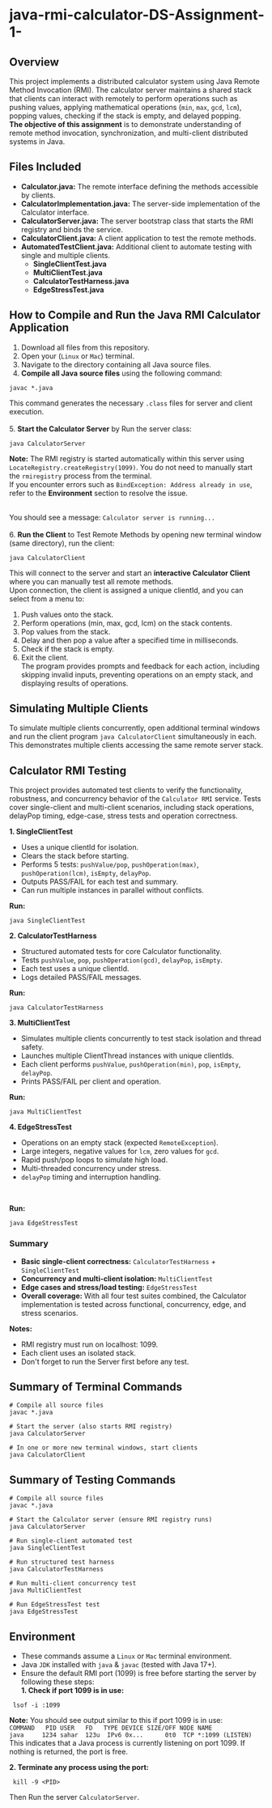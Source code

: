 # java-rmi-calculator-DS-Assignment-1-
## Overview
This project implements a distributed calculator system using Java Remote Method Invocation (RMI).
The calculator server maintains a shared stack that clients can interact with remotely to perform operations such as pushing values, applying mathematical operations (`min`, `max`, `gcd`, `lcm`), popping values, checking if the stack is empty, and delayed popping. <br/>
**The objective of this assignment**  is to demonstrate understanding of remote method invocation, synchronization, and multi-client distributed systems in Java.

## Files Included
+ **Calculator.java:** The remote interface defining the methods accessible by clients.
+ **CalculatorImplementation.java:** The server-side implementation of the Calculator interface.
+ **CalculatorServer.java:** The server bootstrap class that starts the RMI registry and binds the service.
+ **CalculatorClient.java:** A client application to test the remote methods.
+ **AutomatedTestClient.java:** Additional client to automate testing with single and multiple clients.
  - **SingleClientTest.java**
  - **MultiClientTest.java** 
  - **CalculatorTestHarness.java** 
  - **EdgeStressTest.java** 

## How to Compile and Run the Java RMI Calculator Application
1. Download all files from this repository.
2. Open your (`Linux` or `Mac`) terminal.
3. Navigate to the directory containing all Java source files.
4. **Compile all Java source files** using the following command:
```
javac *.java
```

This command generates the necessary `.class` files for server and client execution.<br/><br/>
5. **Start the Calculator Server** by Run the server class:
```
java CalculatorServer
```
**Note:** The RMI registry is started automatically within this server using `LocateRegistry.createRegistry(1099)`.
You do not need to manually start the `rmiregistry` process from the terminal. <br/>
If you encounter errors such as `BindException: Address already in use`, refer to the **Environment** section to resolve the issue. <br/><br/>

You should see a message:
`
Calculator server is running...
`
<br/><br/> 6. **Run the Client** to Test Remote Methods by opening new terminal window (same directory), run the client:
```
java CalculatorClient
```
This will connect to the server and start an **interactive Calculator Client** where you can manually test all remote methods.<br/>
Upon connection, the client is assigned a unique clientId, and you can select from a menu to: <br/>
1. Push values onto the stack.
2. Perform operations (min, max, gcd, lcm) on the stack contents.
3. Pop values from the stack.
4. Delay and then pop a value after a specified time in milliseconds.
5. Check if the stack is empty.
6. Exit the client. <br/>
The program provides prompts and feedback for each action, including skipping invalid inputs, preventing operations on an empty stack, and displaying results of operations.

## Simulating Multiple Clients
To simulate multiple clients concurrently, open additional terminal windows and run the client program `java CalculatorClient` simultaneously in each. This demonstrates multiple clients accessing the same remote server stack.

## Calculator RMI Testing
This project provides automated test clients to verify the functionality, robustness, and concurrency behavior of the `Calculator RMI` service. Tests cover single-client and multi-client scenarios, including stack operations, delayPop timing, edge-case, stress tests and operation correctness.

**1. SingleClientTest**
- Uses a unique clientId for isolation.
- Clears the stack before starting.
- Performs 5 tests: `pushValue/pop`, `pushOperation(max)`, `pushOperation(lcm)`, `isEmpty`, `delayPop`.
- Outputs PASS/FAIL for each test and summary.
- Can run multiple instances in parallel without conflicts.

**Run:**
```
java SingleClientTest
```

**2. CalculatorTestHarness**
- Structured automated tests for core Calculator functionality.
- Tests `pushValue`, `pop`, `pushOperation(gcd)`, `delayPop`, `isEmpty`.
- Each test uses a unique clientId.
- Logs detailed PASS/FAIL messages.
  
**Run:**
```
java CalculatorTestHarness
```

**3. MultiClientTest**
- Simulates multiple clients concurrently to test stack isolation and thread safety.
- Launches multiple ClientThread instances with unique clientIds.
- Each client performs `pushValue`, `pushOperation(min)`, `pop`, `isEmpty`, `delayPop`.
- Prints PASS/FAIL per client and operation.

**Run:**
```
java MultiClientTest
```
**4. EdgeStressTest**
- Operations on an empty stack (expected `RemoteException`).
- Large integers, negative values for `lcm`, zero values for `gcd`.
- Rapid push/pop loops to simulate high load.
- Multi-threaded concurrency under stress.
- `delayPop` timing and interruption handling.
<br/>

**Run:**

```
java EdgeStressTest

```

### Summary
- **Basic single-client correctness:** `CalculatorTestHarness` + `SingleClientTest`
- **Concurrency and multi-client isolation:** `MultiClientTest`
- **Edge cases and stress/load testing:** `EdgeStressTest`
- **Overall coverage:** With all four test suites combined, the Calculator implementation is tested across functional, concurrency, edge, and stress scenarios.

**Notes:**
- RMI registry must run on localhost: 1099.
- Each client uses an isolated stack.
- Don't forget to run the Server first before any test.
  
## Summary of Terminal Commands 
```
# Compile all source files
javac *.java

# Start the server (also starts RMI registry)
java CalculatorServer

# In one or more new terminal windows, start clients
java CalculatorClient

```
## Summary of Testing Commands

```
# Compile all source files
javac *.java

# Start the Calculator server (ensure RMI registry runs)
java CalculatorServer

# Run single-client automated test
java SingleClientTest

# Run structured test harness
java CalculatorTestHarness

# Run multi-client concurrency test
java MultiClientTest

# Run EdgeStressTest test
java EdgeStressTest
```

## Environment
- These commands assume a `Linux` or `Mac` terminal environment.
- Java `JDK` installed with `java` & `javac` (tested with Java 17+).
- Ensure the default RMI port (1099) is free before starting the server by following these steps: <br/>
**1. Check if port 1099 is in use:**
```
 lsof -i :1099
```
**Note:** You should see output similar to this if port 1099 is in use: <br/>
` COMMAND   PID USER   FD   TYPE DEVICE SIZE/OFF NODE NAME ` <br/>
` java     1234 sahar  123u  IPv6 0x...      0t0  TCP *:1099 (LISTEN) ` <br/>
This indicates that a Java process is currently listening on port 1099. If nothing is returned, the port is free. <br/>

**2. Terminate any process using the port:** 
```
 kill -9 <PID>
```
Then Run the server `CalculatorServer`.




